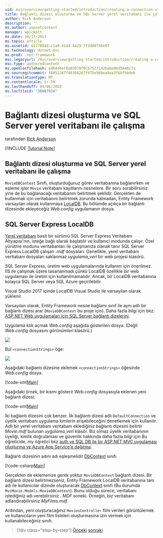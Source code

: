 ```yaml
---
uid: mvc/overview/getting-started/introduction/creating-a-connection-string
title: Bağlantı dizesi oluşturma ve SQL Server yerel veritabanı ile çalışma | Microsoft Docs
author: Rick-Anderson
description: ''
ms.author: aspnetcontent
manager: wpickett
ms.date: 10/17/2013
ms.topic: article
ms.assetid: 6127804d-c1a9-414d-8429-7f3dd0f56e97
ms.technology: dotnet-mvc
ms.prod: .net-framework
msc.legacyurl: /mvc/overview/getting-started/introduction/creating-a-connection-string
msc.type: authoredcontent
ms.openlocfilehash: edbd46ef8a03670f0cb7527142babe9bd5846c7a
ms.sourcegitcommit: f8852267f463b62d7f975e56bea9aa3f68fbbdeb
ms.translationtype: MT
ms.contentlocale: tr-TR
ms.lasthandoff: 04/06/2018
ms.locfileid: "30867924"
---
```

<a name="creating-a-connection-string-and-working-with-sql-server-localdb"></a>Bağlantı dizesi oluşturma ve SQL Server yerel veritabanı ile çalışma
====================
tarafından [Rick Anderson](https://github.com/Rick-Anderson)

[!INCLUDE [Tutorial Note](sample/code-location.md)]

## <a name="creating-a-connection-string-and-working-with-sql-server-localdb"></a>Bağlantı dizesi oluşturma ve SQL Server yerel veritabanı ile çalışma

`MovieDBContext` Sınıfı, oluşturduğunuz görev veritabanına bağlanırken ve eşleme işler `Movie` veritabanı kayıtlarını nesnelere. Bir soru sorabilirsiniz. yine de bu bağlanacağı veritabanını belirtmek şeklidir. Gerçekten de kullanmak için veritabanını belirtmek zorunda kalmadan, Entity Framework varsayılan olarak kullanmaya [LocalDB](https://docs.microsoft.com/sql/database-engine/configure-windows/sql-server-2016-express-localdb). Bu bölümde açıkça bir bağlantı dizesinde ekleyeceğiz *Web.config* uygulamanın dosya.

## <a name="sql-server-express-localdb"></a>SQL Server Express LocalDB

[Yerel veritabanı](https://docs.microsoft.com/sql/database-engine/configure-windows/sql-server-2016-express-localdb) basit bir sürümü SQL Server Express Veritabanı Altyapısı'nın, isteğe bağlı olarak başlatılır ve kullanıcı modunda çalışır. Özel yürütme modunu veritabanları ile çalışmanıza olanak tanır SQL Server Express LocalDB çalışan *.mdf* dosyaları. Genellikle, yerel veritabanı veritabanı dosyaları saklanmaz *uygulama\_veri* bir web projesi klasörü.

SQL Server Express, üretim web uygulamalarında kullanım için önerilmez. IIS ile çalışmak üzere tasarlanmadı çünkü LocalDB özellikle bir web uygulaması ile üretim için kullanılmamalıdır. Ancak, bir LocalDB veritabanına kolayca SQL Server veya SQL Azure geçirilebilir.

Visual Studio 2017 içinde LocalDB Visual Studio ile varsayılan olarak yüklenir.

Varsayılan olarak, Entity Framework nesne bağlamı sınıf ile aynı adlı bir bağlantı dizesi arar (`MovieDBContext` bu proje için). Daha fazla bilgi için bkz: [ASP.NET Web uygulamaları için SQL Server bağlantı dizelerini](https://msdn.microsoft.com/library/jj653752.aspx).

Uygulama kök açmak *Web.config* aşağıda gösterilen dosya. (Değil *Web.config* dosyasını *görünümleri* klasörü.)

![](creating-a-connection-string/_static/image1.png)

Bul `<connectionStrings>` öğe:

![](creating-a-connection-string/_static/image2.png)

Aşağıdaki bağlantı dizesine eklemek `<connectionStrings>` öğesinde *Web.config* dosya.

[!code-xml[Main](creating-a-connection-string/samples/sample1.xml)]

Aşağıdaki örnek, bir kısmı gösterir *Web.config* dosyasıyla eklenen yeni bağlantı dizesi:

[!code-xml[Main](creating-a-connection-string/samples/sample2.xml)]

İki bağlantı dizesini çok benzer. İlk bağlantı dizesi adlı `DefaultConnection` ve üyelik veritabanı uygulama kimlerin erişebileceğini denetlemek için kullanılır. Adlı bir yerel veritabanı veritabanı eklediğiniz bağlantı dizesini belirtir *Movie.mdf* bulunan *uygulama\_veri* klasör. Biz olmaz üyelik veritabanının üyeliği, kimlik doğrulaması ve güvenlik hakkında daha fazla bilgi için Bu öğreticide, my öğretici bkz [auth ve SQL DB ile bir ASP.NET MVC uygulaması oluşturma ve Azure App Service'e dağıtma](https://docs.microsoft.com/aspnet/core/security/authorization/secure-data).

Bağlantı dizesinin adını adı eşleşmelidir [DbContext](https://msdn.microsoft.com/library/system.data.entity.dbcontext(v=vs.103).aspx) sınıfı.

[!code-csharp[Main](creating-a-connection-string/samples/sample3.cs?highlight=15)]

Gerçekten de eklemenize gerek yoktur `MovieDBContext` bağlantı dizesi. Bir bağlantı dizesi belirtmezseniz, Entity Framework LocalDB veritabanına tam adı ile kullanıcılar dizinde oluşturacak [DbContext](https://msdn.microsoft.com/library/system.data.entity.dbcontext(v=vs.103).aspx) sınıfı (Bu durumda `MvcMovie.Models.MovieDBContext`). Bunu olduğu sürece, veritabanı istediğiniz adı verebilirsiniz *. MDF* soneki. Örneğin, biz veritabanı adlandırabilirsiniz *MyFilms.mdf*.

Ardından, yeni oluşturacağınız `MoviesController` film verileri görüntülemek ve kullanıcıların yeni film listeleri oluşturmasına izin vermek için kullanabileceğiniz sınıfı.

> [!div class="step-by-step"]
> [Önceki](adding-a-model.md)
> [sonraki](accessing-your-models-data-from-a-controller.md)
